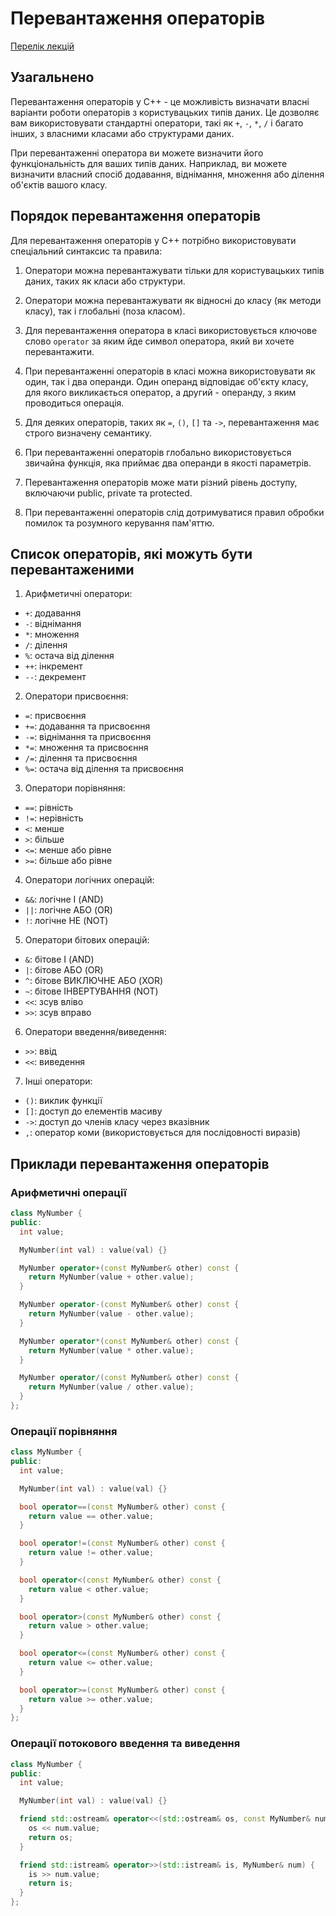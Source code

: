 # Перевантаження операторів

[Перелік лекцій](README.md)

## Узагальнено

Перевантаження операторів у C++ - це можливість визначати власні варіанти роботи операторів з користувацьких типів даних. Це дозволяє вам використовувати стандартні оператори, такі як `+`, `-`, `*`, `/` і багато інших, з власними класами або структурами даних.

При перевантаженні оператора ви можете визначити його функціональність для ваших типів даних. Наприклад, ви можете визначити власний спосіб додавання, віднімання, множення або ділення об'єктів вашого класу.

## Порядок перевантаження операторів

Для перевантаження операторів у C++ потрібно використовувати спеціальний синтаксис та правила:

1. Оператори можна перевантажувати тільки для користувацьких типів даних, таких як класи або структури.

2. Оператори можна перевантажувати як відносні до класу (як методи класу), так і глобальні (поза класом).

3. Для перевантаження оператора в класі використовується ключове слово `operator` за яким йде символ оператора, який ви хочете перевантажити.

4. При перевантаженні операторів в класі можна використовувати як один, так і два операнди. Один операнд відповідає об'єкту класу, для якого викликається оператор, а другий - операнду, з яким проводиться операція.

5. Для деяких операторів, таких як `=`, `()`, `[]` та `->`, перевантаження має строго визначену семантику.

6. При перевантаженні операторів глобально використовується звичайна функція, яка приймає два операнди в якості параметрів.

7. Перевантаження операторів може мати різний рівень доступу, включаючи public, private та protected.

8. При перевантаженні операторів слід дотримуватися правил обробки помилок та розумного керування пам'яттю.

## Список операторів, які можуть бути перевантаженими

1. Арифметичні оператори:

- `+`: додавання
- `-`: віднімання
- `*`: множення
- `/`: ділення
- `%`: остача від ділення
- `++`: інкремент
- `--`: декремент

2. Оператори присвоєння:

- `=`: присвоєння
- `+=`: додавання та присвоєння
- `-=`: віднімання та присвоєння
- `*=`: множення та присвоєння
- `/=`: ділення та присвоєння
- `%=`: остача від ділення та присвоєння

3. Оператори порівняння:

- `==`: рівність
- `!=`: нерівність
- `<`: менше
- `>`: більше
- `<=`: менше або рівне
- `>=`: більше або рівне

4. Оператори логічних операцій:

- `&&`: логічне І (AND)
- `||`: логічне АБО (OR)
- `!`: логічне НЕ (NOT)

5. Оператори бітових операцій:

- `&`: бітове І (AND)
- `|`: бітове АБО (OR)
- `^`: бітове ВИКЛЮЧНЕ АБО (XOR)
- `~`: бітове ІНВЕРТУВАННЯ (NOT)
- `<<`: зсув вліво
- `>>`: зсув вправо

6. Оператори введення/виведення:

- `>>`: ввід
- `<<`: виведення

7. Інші оператори:

- `()`: виклик функції
- `[]`: доступ до елементів масиву
- `->`: доступ до членів класу через вказівник
- `,`: оператор коми (використовується для послідовності виразів)


## Приклади перевантаження операторів

### Арифметичні операції

```cpp
class MyNumber {
public:
  int value;

  MyNumber(int val) : value(val) {}

  MyNumber operator+(const MyNumber& other) const {
    return MyNumber(value + other.value);
  }

  MyNumber operator-(const MyNumber& other) const {
    return MyNumber(value - other.value);
  }

  MyNumber operator*(const MyNumber& other) const {
    return MyNumber(value * other.value);
  }

  MyNumber operator/(const MyNumber& other) const {
    return MyNumber(value / other.value);
  }
};
```

### Операції порівняння

```cpp
class MyNumber {
public:
  int value;

  MyNumber(int val) : value(val) {}

  bool operator==(const MyNumber& other) const {
    return value == other.value;
  }

  bool operator!=(const MyNumber& other) const {
    return value != other.value;
  }

  bool operator<(const MyNumber& other) const {
    return value < other.value;
  }

  bool operator>(const MyNumber& other) const {
    return value > other.value;
  }

  bool operator<=(const MyNumber& other) const {
    return value <= other.value;
  }

  bool operator>=(const MyNumber& other) const {
    return value >= other.value;
  }
};
```

### Операції потокового введення та виведення

```cpp
class MyNumber {
public:
  int value;

  MyNumber(int val) : value(val) {}

  friend std::ostream& operator<<(std::ostream& os, const MyNumber& num) {
    os << num.value;
    return os;
  }

  friend std::istream& operator>>(std::istream& is, MyNumber& num) {
    is >> num.value;
    return is;
  }
};
```